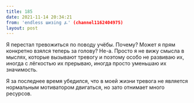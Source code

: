 ```yaml
---
title: 185
date: 2021-11-14 20:34:21
from: 'endless шизing ⍼' (channel1162404975)
layout: post
---
```


Я перестал тревожиться по поводу учёбы. Почему? Может я прям конкретно взялся теперь за голову? Не-а. 
Просто я не вижу смысла в мыслях, которые вызывают тревогу и поэтому особо не развиваю их, иногда с лёгкостью их прерываю, иногда просто уменьшаю их значимость.

Я за последнее время убедился, что в моей жизни тревога не является нормальным мотиватором двигаться, но зато отнимает много ресурсов.
